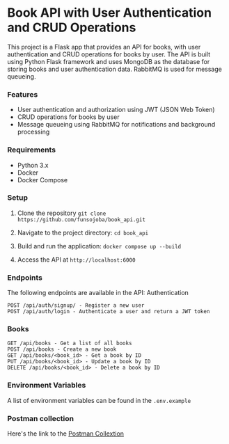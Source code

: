# Book API with User Authentication and CRUD Operations

This project is a Flask app that provides an API for books, with user authentication and CRUD operations for books by user. The API is built using Python Flask framework and uses MongoDB as the database for storing books and user authentication data. RabbitMQ is used for message queueing.

### Features
* User authentication and authorization using JWT (JSON Web Token)
* CRUD operations for books by user
* Message queueing using RabbitMQ for notifications and background processing

### Requirements

* Python 3.x
* Docker
* Docker Compose

### Setup

1. Clone the repository
`git clone https://github.com/funsojoba/book_api.git`

2. Navigate to the project directory:
`cd book_api`

3. Build and run the application:
`docker compose up --build`

4. Access the API at `http://localhost:6000`

### Endpoints

The following endpoints are available in the API:
Authentication

    POST /api/auth/signup/ - Register a new user
    POST /api/auth/login - Authenticate a user and return a JWT token

### Books

    GET /api/books - Get a list of all books
    POST /api/books - Create a new book
    GET /api/books/<book_id> - Get a book by ID
    PUT /api/books/<book_id> - Update a book by ID
    DELETE /api/books/<book_id> - Delete a book by ID


### Environment Variables

A list of environment variables can be found in the `.env.example`



### Postman collection

Here's the link to the [Postman Collextion](https://documenter.getpostman.com/view/9644998/2s93eU2Zrd)
